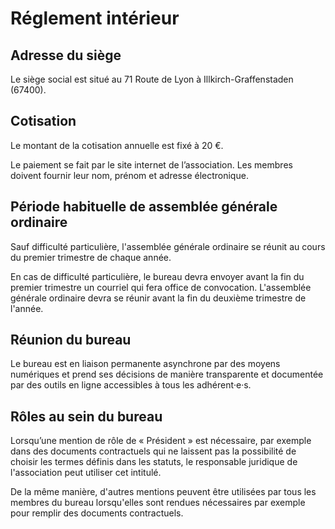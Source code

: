 ---
---
# Réglement intérieur

## Adresse du siège

Le siège social est situé au 71 Route de Lyon à Illkirch-Graffenstaden (67400).


## Cotisation

Le montant de la cotisation annuelle est fixé à 20 €.

Le paiement se fait par le site internet de l’association. Les membres doivent fournir leur nom, prénom et adresse électronique.


## Période habituelle de assemblée générale ordinaire

Sauf difficulté particulière, l'assemblée générale ordinaire se réunit au cours du premier trimestre de chaque année.

En cas de difficulté particulière, le bureau devra envoyer avant la fin du premier trimestre un courriel qui fera office de convocation. L'assemblée générale ordinaire devra se réunir avant la fin du deuxième trimestre de l'année.


## Réunion du bureau

Le bureau est en liaison permanente asynchrone par des moyens numériques et prend ses décisions de manière transparente et documentée par des outils en ligne accessibles à tous les adhérent‧e‧s.


## Rôles au sein du bureau

Lorsqu’une mention de rôle de « Président » est nécessaire, par exemple dans des documents contractuels qui ne laissent pas la possibilité de choisir les termes définis dans les statuts, le responsable juridique de l'association peut utiliser cet intitulé.

De la même manière, d'autres mentions peuvent être utilisées par tous les membres du bureau lorsqu'elles sont rendues nécessaires par exemple pour remplir des documents contractuels.
